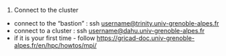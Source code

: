 1. Connect to the cluster

- connect to the “bastion” : ssh username@trinity.univ-grenoble-alpes.fr
- connect to a cluster : ssh username@dahu.univ-grenoble-alpes.fr
- if it is your first time - follow https://gricad-doc.univ-grenoble-alpes.fr/en/hpc/howtos/mpi/
